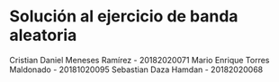 # Solución al ejercicio de banda aleatoria

Cristian Daniel Meneses Ramírez - 20182020071
Mario Enrique Torres Maldonado - 20181020095
Sebastian Daza Hamdan - 20182020068